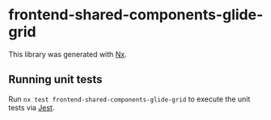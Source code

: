# frontend-shared-components-glide-grid

This library was generated with [Nx](https://nx.dev).

## Running unit tests

Run `nx test frontend-shared-components-glide-grid` to execute the unit tests via [Jest](https://jestjs.io).
